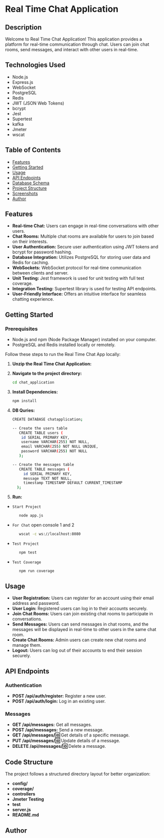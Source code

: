 # Real Time Chat Application

## Description

Welcome to Real Time Chat Application! This application provides a platform for real-time communication through chat. Users can join chat rooms, send messages, and interact with other users in real-time.

## Technologies Used

- Node.js
- Express.js
- WebSocket
- PostgreSQL
- Redis
- JWT (JSON Web Tokens)
- bcrypt
- Jest
- Supertest
- kafka
- Jmeter
- wscat

## Table of Contents

- [Features](#features)
- [Getting Started](#getting-started)
- [Usage](#usage)
- [API Endpoints](#api-endpoints)
- [Database Schema](#database-schema)
- [Project Structure](#project-structure)
- [Screenshots](#screenshots)
- [Author](#author)

## Features

- **Real-time Chat:** Users can engage in real-time conversations with other users.
- **Chat Rooms:** Multiple chat rooms are available for users to join based on their interests.
- **User Authentication:** Secure user authentication using JWT tokens and bcrypt for password hashing.
- **Database Integration:** Utilizes PostgreSQL for storing user data and Redis for caching.
- **WebSockets:** WebSocket protocol for real-time communication between clients and server.
- **Unit Testing:** Jest framework is used for unit testing with full test coverage.
- **Integration Testing:** Supertest library is used for testing API endpoints.
- **User-Friendly Interface:** Offers an intuitive interface for seamless chatting experience.

## Getting Started

### Prerequisites

- Node.js and npm (Node Package Manager) installed on your computer.
- PostgreSQL and Redis installed locally or remotely.

Follow these steps to run the Real Time Chat App locally:

1. **Unzip the Real Time Chat Application:**

2. **Navigate to the project directory:**

   ```bash
   cd chat_application
   ```

3. **Install Dependencies:**

   ```bash
   npm install
   ```

4. **DB Quries:**

   ```bash
   CREATE DATABASE chatapplication;

   -- Create the users table
      CREATE TABLE users (
       id SERIAL PRIMARY KEY,
       username VARCHAR(255) NOT NULL,
       email VARCHAR(255) NOT NULL UNIQUE,
       password VARCHAR(255) NOT NULL
      );

   -- Create the messages table
      CREATE TABLE messages (
        id SERIAL PRIMARY KEY,
        message TEXT NOT NULL,
        timestamp TIMESTAMP DEFAULT CURRENT_TIMESTAMP
     );


   ```

5. **Run:**

- `Start Project`
  ```bash
     node app.js
  ```
- `For Chat`
  open console 1 and 2
  ```bash
     wscat -c ws://localhost:8080

  ```
- `Test Project`

  ```bash
     npm test
  ```

- `Test Coverage`
  ```bash
     npm run coverage
  ```

## Usage

- **User Registration:** Users can register for an account using their email address and password.
- **User Login:** Registered users can log in to their accounts securely.
- **Join Chat Rooms:** Users can join existing chat rooms to participate in conversations.
- **Send Messages:** Users can send messages in chat rooms, and the messages will be displayed in real-time to other users in the same chat room.
- **Create Chat Rooms:** Admin users can create new chat rooms and manage them.
- **Logout:** Users can log out of their accounts to end their session securely.

## API Endpoints

### Authentication

- **POST /api/auth/register:** Register a new user.
- **POST /api/auth/login:** Log in an existing user.

### Messages

- **GET /api/messages:** Get all messages.
- **POST /api/messages:** Send a new message.
- **GET /api/messages/:id:** Get details of a specific message.
- **PUT /api/messages/:id:** Update details of a message.
- **DELETE /api/messages/:id:** Delete a message.

## Code Structure

The project follows a structured directory layout for better organization:

- **config/**
- **coverage/**
- **controllers**
- **Jmeter Testing**
- **test**
- **server.js**
- **README.md**

## Author
